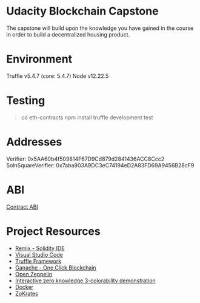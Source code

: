 # Udacity Blockchain Capstone

The capstone will build upon the knowledge you have gained in the course in order to build a decentralized housing product. 

# Environment

Truffle v5.4.7 (core: 5.4.7)
Node v12.22.5

# Testing

> cd eth-contracts
> npm install
> truffle development
> test

# Addresses

Verifier: 0x5AA60b4f509814F67D9Cd879d2841436ACC8Ccc2
SolnSquareVerifier: 0x7aba903A9DC3eC74194eD2A83FD69A9456B28cF9

# ABI

[Contract ABI](https://github.com/rellyrell24/Blockchain-Capstone/blob/master/contract-abi.json)

# Project Resources

* [Remix - Solidity IDE](https://remix.ethereum.org/)
* [Visual Studio Code](https://code.visualstudio.com/)
* [Truffle Framework](https://truffleframework.com/)
* [Ganache - One Click Blockchain](https://truffleframework.com/ganache)
* [Open Zeppelin ](https://openzeppelin.org/)
* [Interactive zero knowledge 3-colorability demonstration](http://web.mit.edu/~ezyang/Public/graph/svg.html)
* [Docker](https://docs.docker.com/install/)
* [ZoKrates](https://github.com/Zokrates/ZoKrates)

